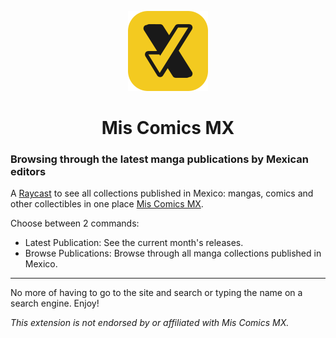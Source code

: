 <p align="center">
  <img src="assets/command-icon.png" height="128">
  <h1 align="center">Mis Comics MX</h1>
</p>

### Browsing through the latest manga publications by Mexican editors

A [Raycast](https://raycast.com/) to see all collections published in Mexico: mangas, comics and other collectibles in one place [Mis Comics MX](https://miscomics.com.mx/).

Choose between 2 commands:
  - Latest Publication: See the current month's releases.
  - Browse Publications: Browse through all manga collections published in Mexico.

---

No more of having to go to the site and search or typing the name on a search engine. Enjoy!

_This extension is not endorsed by or affiliated with Mis Comics MX._
